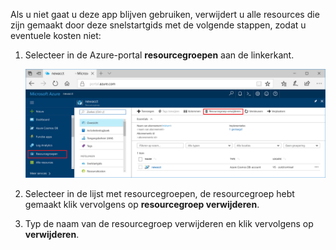 Als u niet gaat u deze app blijven gebruiken, verwijdert u alle resources die zijn gemaakt door deze snelstartgids met de volgende stappen, zodat u eventuele kosten niet:

1. Selecteer in de Azure-portal **resourcegroepen** aan de linkerkant.  

   ![Metrische gegevens in de Azure portal](./media/cosmos-db-delete-resource-group/delete-resources.png)

2. Selecteer in de lijst met resourcegroepen, de resourcegroep hebt gemaakt klik vervolgens op **resourcegroep verwijderen**.

3. Typ de naam van de resourcegroep verwijderen en klik vervolgens op **verwijderen**.

